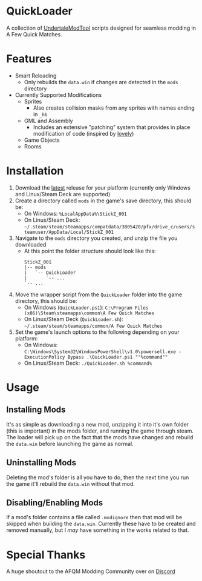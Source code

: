 # QuickLoader

A collection of [UndertaleModTool](https://github.com/UnderminersTeam/UndertaleModTool) scripts designed for seamless modding in A Few Quick Matches.

# Features

* Smart Reloading
   * Only rebuilds the `data.win` if changes are detected in the `mods` directory
* Currently Supported Modifications
   * Sprites
      * Also creates collision masks from any sprites with names ending in `_hb`
   * GML and Assembly
      * Includes an extensive "patching" system that provides in place modification of code (inspired by [lovely](https://github.com/ethangreen-dev/lovely-injector))
   * Game Objects
   * Rooms

# Installation

1. Download the [latest](https://github.com/sioo.nhho/QuickLoader/releases/latest) release for your platform (currently only Windows and Linux/Steam Deck are supported)
2. Create a directory called `mods` in the game's save directory, this should be:
    * On Windows: `%LocalAppData%\StickZ_001`
    * On Linux/Steam Deck: `~/.steam/steam/steamapps/compatdata/3805420/pfx/drive_c/users/steamuser/AppData/Local/StickZ_001`
3. Navigate to the `mods` directory you created, and unzip the file you downloaded
    * At this point the folder structure should look like this:
        ```
        StickZ_001
        |-- mods
        |   `-- QuickLoader
        |       `-- ...
        `-- ...
        ```
4. Move the wrapper script from the `QuickLoader` folder into the game directory, this should be:
    * On Windows (`QuickLoader.ps1`): `C:\Program Files (x86)\Steam\steamapps\common\A Few Quick Matches`
    * On Linux/Steam Deck (`QuickLoader.sh`): `~/.steam/steam/steamapps/common/A Few Quick Matches`
5. Set the game's launch options to the following depending on your platform:
    * On Windows: `C:\Windows\System32\WindowsPowerShell\v1.0\powersell.exe -ExecutionPolicy Bypass .\QuickLoader.ps1 ""%command""`
    * On Linux/Steam Deck: `./QuickLoader.sh %command%`

# Usage

## Installing Mods

It's as simple as downloading a new mod, unzipping it into it's own folder (this is important) in the mods folder, and running the game through steam. The loader will pick up on the fact that the mods have changed and rebuild the `data.win` before launching the game as normal.

## Uninstalling Mods

Deleting the mod's folder is all you have to do, then the next time you run the game it'll rebuild the `data.win` without that mod.

## Disabling/Enabling Mods

If a mod's folder contains a file called `.modignore` then that mod will be skipped when building the `data.win`. Currently these have to be created and removed manually, but I *may* have something in the works related to that.

# Special Thanks

A huge shoutout to the AFQM Modding Community over on [Discord](https://discord.gg/afqm)
